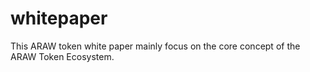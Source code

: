 # whitepaper

This ARAW token white paper mainly focus on the core concept of the ARAW Token Ecosystem.
